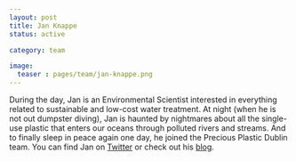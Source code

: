 ```yaml
---
layout: post
title: Jan Knappe
status: active

category: team

image:
  teaser : pages/team/jan-knappe.png
---
```


During the day, Jan is an Environmental Scientist interested in everything related to sustainable and low-cost water treatment. At night (when he is not out dumpster diving), Jan is haunted by nightmares about all the single-use plastic that enters our oceans through polluted rivers and streams. And to finally sleep in peace again one day, he joined the Precious Plastic Dublin team. You can find Jan on [Twitter](https://twitter.com/JanKnappe) or check out his [blog](https://www.janknappe.com). 


